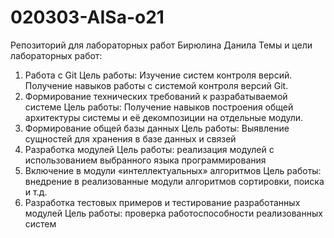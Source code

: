 # 020303-AISa-o21
Репозиторий для лабораторных работ Бирюлина Данила
Темы и цели лабораторных работ:
1. Работа с Git
Цель работы: Изучение систем контроля версий. Получение навыков работы с системой контроля версий Git. 
2. Формирование технических требований к разрабатываемой системе
Цель работы: Получение навыков построения общей архитектуры системы и её декомпозиции на отдельные модули.
3. Формирование общей базы данных
Цель работы: Выявление сущностей для хранения в базе данных и связей 
4. Разработка модулей
Цель работы: реализация модулей с использованием выбранного языка программирования
5. Включение в модули «интеллектуальных» алгоритмов
Цель работы: внедрение в реализованные модули алгоритмов сортировки, поиска и т.д.
6. Разработка тестовых примеров и тестирование разработанных модулей
Цель работы: проверка работоспособности реализованных систем
